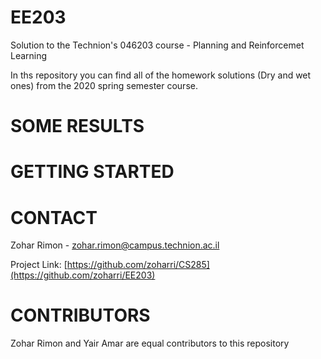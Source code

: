# EE203
 Solution to the Technion's 046203 course - Planning and Reinforcemet Learning

In ths repository you can find all of the homework solutions (Dry and wet ones) from the 2020 spring semester course.


# SOME RESULTS


# GETTING STARTED



# CONTACT
Zohar Rimon - zohar.rimon@campus.technion.ac.il

Project Link: [https://github.com/zoharri/CS285](https://github.com/zoharri/EE203)

# CONTRIBUTORS
Zohar Rimon and Yair Amar are equal contributors to this repository







